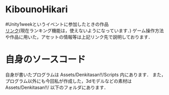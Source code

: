 # KibounoHikari
#Unity1weekというイベントに参加したときの作品  
[リンク](https://unityroom.com/games/kibou-no-hikari)(現在ランキング機能は，使えないようになっています．)
ゲーム操作方法や作品に用いた，アセットの情報等は上記リンク先で説明しております．

# 自身のソースコード
自身が書いたプログラムは Assets/Denkitasan!!/Scripts 内にあります．
また，プログラム以外にも今回私が作成した，3dモデルなどの素材は Assets/Denkitasan!!/ 以下のフォルダにあります．
